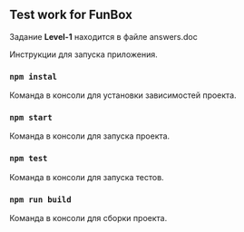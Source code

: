 ## Test work for FunBox

Задание <b>Level-1</b> находится в файле answers.doc

Инструкции для запуска приложения.

### `npm instal`

Команда в консоли для установки зависимостей проекта.<br>

### `npm start`

Команда в консоли для запуска проекта.<br>

### `npm test`

Команда в консоли для запуска тестов.<br>

### `npm run build`

Команда в консоли для сборки проекта.<br>